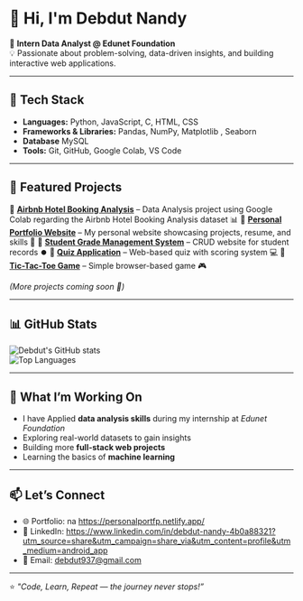 # 👋 Hi, I'm Debdut Nandy  

🚀 **Intern Data Analyst @ Edunet Foundation**  
💡 Passionate about problem-solving, data-driven insights, and building interactive web applications.  

---

## 🔧 Tech Stack  
- **Languages:** Python, JavaScript, C, HTML, CSS  
- **Frameworks & Libraries:** Pandas, NumPy, Matplotlib , Seaborn
- **Database** MySQL
- **Tools:** Git, GitHub, Google Colab, VS Code  

---

## 📌 Featured Projects  

🔹 [**Airbnb Hotel Booking Analysis**](https://github.com/Deb124-source/VOIS_AICTE_Oct2025_DebdutNandy.git) – Data Analysis project using Google Colab regarding the Airbnb Hotel Booking Analysis dataset 📊
🔹 [**Personal Portfolio Website**](https://personalportfp.netlify.app) – My personal website showcasing projects, resume, and skills 🎯
🔹 [**Student Grade Management System**](https://deb124-source.github.io/Student-grade-management-system-/) – CRUD website for student records ⏺️ 
🔹 [**Quiz Application**](https://deb124-source.github.io/Quiz-website/) – Web-based quiz with scoring system 💻
🔹 [**Tic-Tac-Toe Game**](https://deb124-source.github.io/Tic-Tac-Toe-game-/) – Simple browser-based game 🎮 

*(More projects coming soon 🚀)*  

---

## 📊 GitHub Stats  

![Debdut's GitHub stats](https://github-readme-stats.vercel.app/api?username=Deb124-source&show_icons=true&theme=radical)  
![Top Languages](https://github-readme-stats.vercel.app/api/top-langs/?username=Deb124-source&layout=compact&theme=radical)  

---

## 🌱 What I’m Working On  
- I have Applied **data analysis skills** during my internship at *Edunet Foundation*  
- Exploring real-world datasets to gain insights  
- Building more **full-stack web projects**  
- Learning the basics of **machine learning**  

---

## 📫 Let’s Connect  
- 🌐 Portfolio: na https://personalportfp.netlify.app/ 
- 💼 LinkedIn: https://www.linkedin.com/in/debdut-nandy-4b0a88321?utm_source=share&utm_campaign=share_via&utm_content=profile&utm_medium=android_app 
- 📧 Email: debdut937@gmail.com 

---

⭐️ *"Code, Learn, Repeat — the journey never stops!”*
